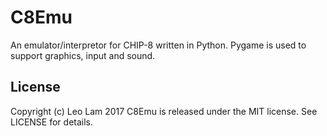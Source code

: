# C8Emu

An emulator/interpretor for CHIP-8 written in Python. Pygame is used to support graphics, input and sound.

## License

Copyright (c) Leo Lam 2017
C8Emu is released under the MIT license. See LICENSE for details.